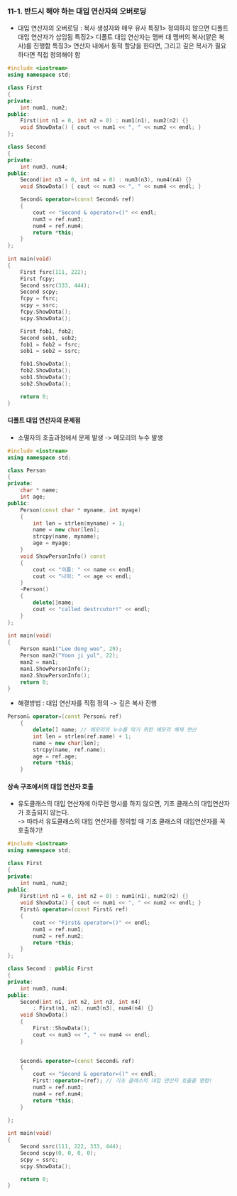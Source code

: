 ### 11-1. 반드시 해야 하는 대입 연산자의 오버로딩
- 대입 연산자의 오버로딩 : 복사 생성자와 매우 유사
특징1> 정의하지 않으면 디폴트 대입 연산자가 삽입됨
특징2> 디폴트 대입 연산자는 멤버 대 멤버의 복사(얕은 복사)를 진행함
특징3> 연산자 내에서 동적 할당을 한다면, 그리고 깊은 복사가 필요하다면 직접 정의해야 함

```C++
#include <iostream>
using namespace std;

class First
{
private:
	int num1, num2;
public:
	First(int n1 = 0, int n2 = 0) : num1(n1), num2(n2) {}
	void ShowData() { cout << num1 << ", " << num2 << endl; }
};

class Second
{
private:
	int num3, num4;
public:
	Second(int n3 = 0, int n4 = 0) : num3(n3), num4(n4) {}
	void ShowData() { cout << num3 << ", " << num4 << endl; }

	Second& operator=(const Second& ref)
	{
		cout << "Second & operator=()" << endl;
		num3 = ref.num3;
		num4 = ref.num4;
		return *this;
	}
};
	
int main(void)
{
	First fsrc(111, 222);
	First fcpy;
	Second ssrc(333, 444);
	Second scpy;
	fcpy = fsrc;
	scpy = ssrc;
	fcpy.ShowData();
	scpy.ShowData();

	First fob1, fob2;
	Second sob1, sob2;
	fob1 = fob2 = fsrc;
	sob1 = sob2 = ssrc;

	fob1.ShowData();
	fob2.ShowData();
	sob1.ShowData();
	sob2.ShowData();

	return 0;
}
```

#### 디폴트 대입 연산자의 문제점
- 소멸자의 호출과정에서 문제 발생 -> 메모리의 누수 발생

```C++
#include <iostream>
using namespace std;

class Person
{
private:
	char * name;
	int age;
public:
	Person(const char * myname, int myage)
	{
		int len = strlen(myname) + 1;
		name = new char[len];
		strcpy(name, myname);
		age = myage;
	}
	void ShowPersonInfo() const
	{
		cout << "이름: " << name << endl;
		cout << "나이: " << age << endl;
	}
	~Person()
	{
		delete[]name;
		cout << "called destrcutor!" << endl;
	}
};
	
int main(void)
{
	Person man1("Lee dong woo", 29);
	Person man2("Yoon ji yul", 22);
	man2 = man1;
	man1.ShowPersonInfo();
	man2.ShowPersonInfo();
	return 0;
}
```

- 해결방법 : 대입 연산자를 직접 정의 -> 깊은 복사 진행
``` C++
Person& operator=(const Person& ref)
	{
		delete[] name; // 메모리의 누수를 막기 위한 메모리 해제 연산
		int len = strlen(ref.name) + 1;
		name = new char[len];
		strcpy(name, ref.name);
		age = ref.age;
		return *this;
	}
```

#### 상속 구조에서의 대입 연산자 호출
- 유도클래스의 대입 연산자에 아무런 명시를 하지 않으면, 기초 클래스의 대입연산자가 호출되지 않는다.
<br> -> 따라서 유도클래스의 대입 연산자를 정의할 때 기초 클래스의 대입연산자를 꼭 호출하기!

```c++
#include <iostream>
using namespace std;

class First
{
private:
	int num1, num2;
public:
	First(int n1 = 0, int n2 = 0) : num1(n1), num2(n2) {}
	void ShowData() { cout << num1 << ", " << num2 << endl; }
	First& operator=(const First& ref)
	{
		cout << "First& operator=()" << endl;
		num1 = ref.num1;
		num2 = ref.num2;
		return *this;
	}
};

class Second : public First
{
private:
	int num3, num4;
public:
	Second(int n1, int n2, int n3, int n4) 
		: First(n1, n2), num3(n3), num4(n4) {}
	void ShowData() 
	{ 
		First::ShowData();
		cout << num3 << ", " << num4 << endl;
	}

	
	Second& operator=(const Second& ref)
	{
		cout << "Second & operator=()" << endl;
		First::operator=(ref); // 기초 클래스의 대입 연산자 호출을 명령!
		num3 = ref.num3;
		num4 = ref.num4;
		return *this;
	}
	
};

int main(void)
{
	Second ssrc(111, 222, 333, 444);
	Second scpy(0, 0, 0, 0);
	scpy = ssrc;
	scpy.ShowData();

	return 0;
}
```
